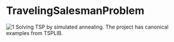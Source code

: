 # TravelingSalesmanProblem
![1](https://github.com/Tricui11/TravelingSalesmanProblem/assets/42153889/b09940d6-569f-4457-8667-1e554e1292db)
Solving TSP by simulated annealing. The project has canonical examples from TSPLIB.
